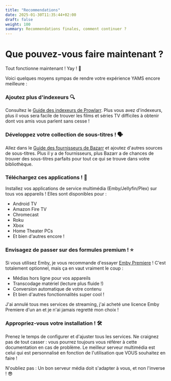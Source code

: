 ```yaml
---
title: "Recommendations"
date: 2025-01-30T11:35:44+02:00
draft: false
weight: 100
summary: Recommendations finales, comment continuer ?
---
```


# Que pouvez-vous faire maintenant ?

Tout fonctionne maintenant ! Yay ! 🎉

Voici quelques moyens sympas de rendre votre expérience YAMS encore meilleure :

### Ajoutez plus d'indexeurs 🔍

Consultez le [Guide des indexeurs de Prowlarr](/config/prowlarr/#indexers). Plus vous avez d'indexeurs, plus il vous sera facile de trouver les films et séries TV difficiles à obtenir dont vos amis vous parlent sans cesse !

### Développez votre collection de sous-titres ! 🗣️

Allez dans le [Guide des fournisseurs de Bazarr](/config/bazarr/#fournisseurs) et ajoutez d'autres sources de sous-titres. Plus il y a de fournisseurs, plus Bazarr a de chances de trouver des sous-titres parfaits pour tout ce qui se trouve dans votre bibliothèque.

### Téléchargez ces applications ! 📱

Installez vos applications de service multimédia (Emby/Jellyfin/Plex) sur tous vos appareils ! Elles sont disponibles pour :

-   Android TV
-   Amazon Fire TV
-   Chromecast
-   Roku
-   Xbox
-   Home Theater PCs
-   Et bien d'autres encore !

### Envisagez de passer sur des formules premium ! ⭐

Si vous utilisez Emby, je vous recommande d'essayer [Emby Premiere](https://emby.media/premiere.html) ! C'est totalement optionnel, mais ça en vaut vraiment le coup :

-   Médias hors ligne pour vos appareils
-   Transcodage matériel (lecture plus fluide !)
-   Conversion automatique de votre contenu
-   Et bien d'autres fonctionnalités super cool !

J'ai annulé tous mes services de streaming, j'ai acheté une licence Emby Premiere d'un an et je n'ai jamais regretté mon choix !

### Appropriez-vous votre installation ! 🛠️

Prenez le temps de configurer et d'ajuster tous les services. Ne craignez pas de tout casser : vous pourrez toujours vous référer à cette documentation en cas de problème. Le meilleur serveur multimédia est celui qui est personnalisé en fonction de l'utilisation que VOUS souhaitez en faire !

N'oubliez pas : Un bon serveur média doit s'adapter à vous, et non l'inverse ! 😎
